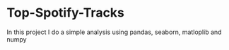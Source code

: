 # Top-Spotify-Tracks
In this project I do a simple analysis using pandas, seaborn, matloplib and numpy
